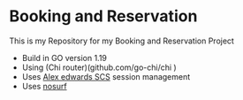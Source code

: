 # Booking and Reservation

This is my Repository for my Booking and Reservation Project


- Build in GO version 1.19 
- Using (Chi router)(github.com/go-chi/chi )
- Uses [Alex edwards SCS](github.com/alexedwards/scs/v2) session management
- Uses [nosurf](github.com/justinas/nosurf)